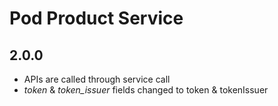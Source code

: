 # Pod Product Service

## 2.0.0 ##
* APIs are called through service call
* _token_ & _token_issuer_ fields changed to token & tokenIssuer